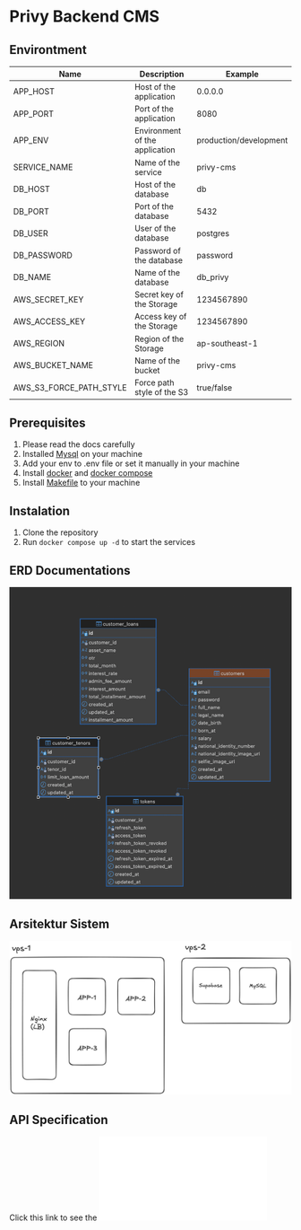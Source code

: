 # Privy Backend CMS

## Environtment
| Name | Description | Example |
| --- | --- | --- |
| APP_HOST | Host of the application | 0.0.0.0 |
| APP_PORT | Port of the application | 8080 |
| APP_ENV | Environment of the application | production/development |
| SERVICE_NAME | Name of the service | privy-cms |
| DB_HOST | Host of the database | db |
| DB_PORT | Port of the database | 5432 |
| DB_USER | User of the database | postgres |
| DB_PASSWORD | Password of the database | password |
| DB_NAME | Name of the database | db_privy |
| AWS_SECRET_KEY | Secret key of the Storage | 1234567890 |
| AWS_ACCESS_KEY | Access key of the Storage | 1234567890 |
| AWS_REGION | Region of the Storage | ap-southeast-1 |
| AWS_BUCKET_NAME | Name of the bucket | privy-cms |
| AWS_S3_FORCE_PATH_STYLE | Force path style of the S3 | true/false |

## Prerequisites
1. Please read the docs carefully
2. Installed [Mysql](https://www.mysql.com/downloads/) on your machine
3. Add your env to .env file or set it manually in your machine
4. Install [docker](https://docs.docker.com/get-started/introduction/) and [docker compose](https://docs.docker.com/compose/install/)
5. Install [Makefile](https://www.gnu.org/software/make/manual/make.html) to your machine

## Instalation
1. Clone the repository
2. Run `docker compose up -d` to start the services


## ERD Documentations
![ERD Picture](/assets/erd.png)

## Arsitektur Sistem
![Arsistektur Sistem](/assets/arsitektur.png)

## API Specification
Click this link to see the ![Swagger](/assets/study-case.openapi.json)
